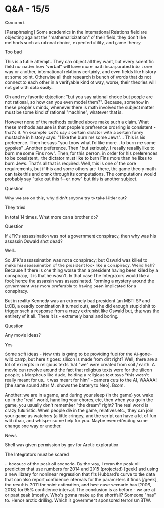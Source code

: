 # Q&A - 15/5

Comment

[Paraphrasing] Some academics in the International Relations field are objecting against the "mathematicization" of their field, they don't like methods such as rational choice, expected utility, and game theory.

Too bad 

This is a futile attempt.. They can object all they want, but every scientific field no matter how "verbal" will have more math incorporated into it one way or another, international relations certainly, and even fields like history at some point. Otherwise all their research is bunch of words that do not connect to each other in a verifyable kind of way, worse, their theories will not gel with data easily.

Oh and my favorite objection: "but you say rational choice but people are not rational, so how can you even model them?". Because, somehow in these people's minds, whenever there is math involved the subject matter must be some kind of rational "machine", whatever that is.

However none of the methods outlined above make such a claim. What these methods assume is that people's preference ordering is consistent - that's it. An example: Let's say a certain dictator with a certain funny mustache in history says: "I like the burn me some Jews"... This is his preference. Then he says "you know what I'd like more... to burn me some gypsies"...Another preference. Then "but seriously, I reaally reaallly like to burn me some Fins now". Then, for this person, in order for his preferences to be consistent,  the dictator must like to burn Fins more than he likes to burn Jews. That's all that is required. Well, this is one of the core requirements, but if this and some others are  there, the game theory math can take this and crank through its computations. The computations would probably say "take out this f--er, now" but this is another subject.

Question

Why we are on this, why didn't anyone try to take Hitler out?

They tried

In total 14 times. What more can a brother do?

Question

If JFK's assassination was not a government conspiracy, then why was his assassin Oswald shot dead?

Well..

So JFK's assassination was not a conspiracy; but Oswald was killed to make his assassination of the president look like a conspiracy. Weird heh? Because if there is one thing worse than a president having been killed by a conspiracy, it is that he wasn't. In that case The Integrators would like a fool; hence the assassin was assassinated. Forming a mystery around the government was more preferable to having been implicated for a conspiracy.

But in reality Kennedy was an extremely bad president (an MBTI SP and LtCB, a deadly combination it turned out), and he did enough stupid shit to trigger such a response from a crazy extremist like Oswald but, that was the entirety of it all. There it is - extremely banal and boring.

Question

Any movie ideas?

Yes

Some scifi ideas - Now this is going to be providing fuel for the AI-gone-wild camp, but here it goes: silicon is made from dirt right? Well, there are a lot of excerpts in religious texts that "we" were created from soil / earth. A movie can revolve around the fact that religious texts were for the silicon people; a Morpheus like dude, holding a religious text says "this wasn't really meant for us.. it was meant for him" - camera cuts to the AI, WAAAA! [the same sound after M. shows the battery to Neo]. Boom.

Another: we are in a game, and during your sleep (in the game) you wake up in the "real" world, handling your chores, etc, then when you go in the game, you usually don't remember "the dream" right? The real world is crazy futuristic. When people die in the game, relatives etc., they can join your game as watchers (a little cringey, and the script can have a lot of fun with that), and whisper some help for you. Maybe even effecting some change one way or another.

News

Shell was given permission by gov for Arctic exploration

The Integrators must be scared

.. because of the peak oil scenario. By the way, I reran the peak oil prediction that use numbers for 2014 and 2015 (projected) [geek] and using a new library for nonlinear regression that fits Hubbard's curve to the data that can also report confidence intervals for the parameters it finds [/geek], the result is 2011 for point estimation, and best case scenario has [2006, 2018] for 95% confidence interval. The conclusion is as before - we are at or past peak (mostly). Who's gonna make up the shortfall? Someone "has" to. Hence arctic drilling. Which is government sponsored terrorism BTW.












